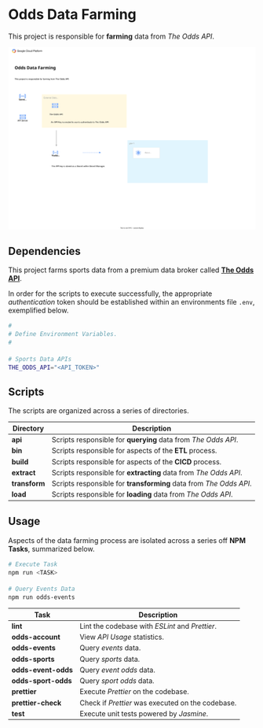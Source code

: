# Odds Data Farming

This project is responsible for **farming** data from _The Odds API_.

![Odds Data Scraping Diagram](./diagrams/odds.svg "Odds Data Scraping Diagram")

## Dependencies

This project farms sports data from a premium data broker called **[The Odds API](https://the-odds-api.com/)**.

In order for the scripts to execute successfully, the appropriate _authentication_ token should be established within an environments file `.env`, exemplified below.

```sh
#
# Define Environment Variables.
#

# Sports Data APIs
THE_ODDS_API="<API_TOKEN>"
```

## Scripts

The scripts are organized across a series of directories.

| Directory     | Description                                                        |
| ------------- | ------------------------------------------------------------------ |
| **api**       | Scripts responsible for **querying** data from _The Odds API_.     |
| **bin**       | Scripts responsible for aspects of the **ETL** process.            |
| **build**     | Scripts responsible for aspects of the **CICD** process.           |
| **extract**   | Scripts responsible for **extracting** data from _The Odds API_.   |
| **transform** | Scripts responsible for **transforming** data from _The Odds API_. |
| **load**      | Scripts responsible for **loading** data from _The Odds API_.      |

## Usage

Aspects of the data farming process are isolated across a series off **NPM Tasks**, summarized below.

```sh
# Execute Task
npm run <TASK>

# Query Events Data
npm run odds-events
```

| Task                | Description                                       |
| ------------------- | ------------------------------------------------- |
| **lint**            | Lint the codebase with _ESLint_ and _Prettier_.   |
| **odds-account**    | View _API Usage_ statistics.                      |
| **odds-events**     | Query _events_ data.                              |
| **odds-sports**     | Query _sports_ data.                              |
| **odds-event-odds** | Query _event odds_ data.                          |
| **odds-sport-odds** | Query _sport odds_ data.                          |
| **prettier**        | Execute _Prettier_ on the codebase.               |
| **prettier-check**  | Check if _Prettier_ was executed on the codebase. |
| **test**            | Execute unit tests powered by _Jasmine_.          |
